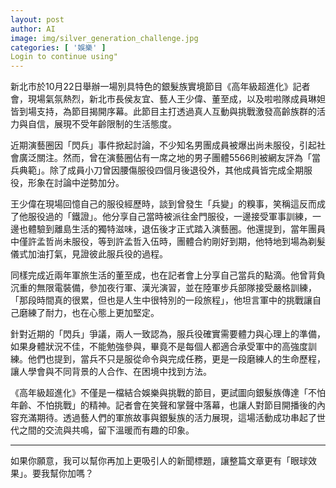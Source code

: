 ```yaml
---
layout: post
author: AI
image: img/silver_generation_challenge.jpg
categories: [ '娛樂' ]
Login to continue using"
---
```

新北市於10月22日舉辦一場別具特色的銀髮族實境節目《高年級超進化》記者會，現場氣氛熱烈，新北市長侯友宜、藝人王少偉、董至成，以及啦啦隊成員琳妲皆到場支持，為節目揭開序幕。此節目主打透過真人互動與挑戰激發高齡族群的活力與自信，展現不受年齡限制的生活態度。  

近期演藝圈因「閃兵」事件掀起討論，不少知名男團成員被爆出尚未服役，引起社會廣泛關注。然而，曾在演藝圈佔有一席之地的男子團體5566則被網友評為「當兵典範」。除了成員小刀曾因腰傷服役四個月後退役外，其他成員皆完成全期服役，形象在討論中逆勢加分。  

王少偉在現場回憶自己的服役經歷時，談到曾發生「兵變」的糗事，笑稱這反而成了他服役過的「鐵證」。他分享自己當時被派往金門服役，一邊接受軍事訓練，一邊也體驗到離島生活的獨特滋味，退伍後才正式踏入演藝圈。他還提到，當年團員中僅許孟哲尚未服役，等到許孟哲入伍時，團體合約剛好到期，他特地到場為剃髮儀式加油打氣，見證彼此服兵役的過程。  

同樣完成近兩年軍旅生活的董至成，也在記者會上分享自己當兵的點滴。他曾背負沉重的無限電裝備，參加夜行軍、漢光演習，並在陸軍步兵部隊接受嚴格訓練，「那段時間真的很累，但也是人生中很特別的一段旅程」，他坦言軍中的挑戰讓自己磨練了耐力，也在心態上更加堅定。  

針對近期的「閃兵」爭議，兩人一致認為，服兵役確實需要體力與心理上的準備，如果身體狀況不佳，不能勉強參與，畢竟不是每個人都適合承受軍中的高強度訓練。他們也提到，當兵不只是服從命令與完成任務，更是一段磨練人的生命歷程，讓人學會與不同背景的人合作、在困境中找到方法。  

《高年級超進化》不僅是一檔結合娛樂與挑戰的節目，更試圖向銀髮族傳達「不怕年齡、不怕挑戰」的精神。記者會在笑聲和掌聲中落幕，也讓人對節目開播後的內容充滿期待。透過藝人們的軍旅故事與銀髮族的活力展現，這場活動成功串起了世代之間的交流與共鳴，留下溫暖而有趣的印象。  

---

如果你願意，我可以幫你再加上更吸引人的新聞標題，讓整篇文章更有「眼球效果」。要我幫你加嗎？